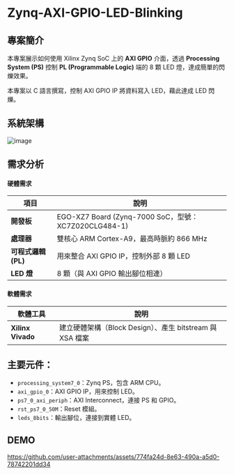 # Zynq-AXI-GPIO-LED-Blinking

## 專案簡介

本專案展示如何使用 Xilinx Zynq SoC 上的 **AXI GPIO** 介面，透過 **Processing System (PS)** 控制 **PL (Programmable Logic)** 端的 8 顆 LED 燈，達成簡單的閃爍效果。

本專案以 C 語言撰寫，控制 AXI GPIO IP 將資料寫入 LED，藉此達成 LED 閃爍。

## 系統架構

![image](https://github.com/user-attachments/assets/763644ae-072d-450c-85e9-9badafe18237)

## 需求分析
#### 硬體需求

| 項目             | 說明 |
|------------------|------|
| **開發板**       | EGO-XZ7 Board (Zynq-7000 SoC，型號：XC7Z020CLG484-1) |
| **處理器**       | 雙核心 ARM Cortex-A9，最高時脈約 866 MHz |
| **可程式邏輯 (PL)** | 用來整合 AXI GPIO IP，控制外部 8 顆 LED |
| **LED 燈**       | 8 顆（與 AXI GPIO 輸出腳位相連） |


#### 軟體需求

| 軟體工具      | 說明 |
|---------------|------|
| **Xilinx Vivado** | 建立硬體架構（Block Design）、產生 bitstream 與 XSA 檔案 |


## 主要元件：

- `processing_system7_0`：Zynq PS，包含 ARM CPU。
- `axi_gpio_0`：AXI GPIO IP，用來控制 LED。
- `ps7_0_axi_periph`：AXI Interconnect，連接 PS 和 GPIO。
- `rst_ps7_0_50M`：Reset 模組。
- `leds_8bits`：輸出腳位，連接到實體 LED。

## DEMO
https://github.com/user-attachments/assets/774fa24d-8e63-490a-a5d0-78742201dd34
